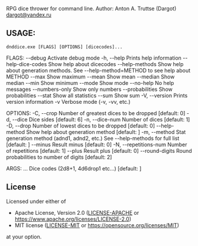 RPG dice thrower for command line. Author: Anton A. Truttse (Dargot) <dargot@yandex.ru>

## USAGE:
    dnddice.exe [FLAGS] [OPTIONS] [dicecodes]...

FLAGS:
        --debug              Activate debug mode
    -h, --help               Prints help information
        --help-dice-codes    Show help about dicecodes
        --help-methods       Show help about generation methods. See --help-method=METHOD to see help about METHOD
        --max                Show maximum
        --mean               Show mean
        --median             Show median
        --min                Show minimum
        --mode               Show mode
        --no-help            No help messages
        --numbers-only       Show only numbers
        --probabilities      Show probabilities
        --stat               Show all statistics
        --sum                Show sum
    -V, --version            Prints version information
    -v                       Verbose mode (-v, -vv, etc.)

OPTIONS:
    -C, --crop                           Number of greatest dices to be dropped [default: 0]
    -d, --dice                           Dice sides [default: 6]
    -n, --dice-num                       Number of dices [default: 1]
    -D, --drop                           Number of lowest dices to be dropped [default: 0]
        --help-method                    Show help about generation method [default: ]
    -m, --method                         Stat generation method (adnd1, adnd2, etc.) See --help-methods for full list
                                         [default: ]
        --minus                          Result minus [default: 0]
    -N, --repetitions-num                Number of repetitions [default: 1]
        --plus                           Result plus [default: 0]
        --round-digits                   Round probabilities to number of digits [default: 2]

ARGS:
    <dicecodes>...    Dice codes (2d8+1, 4d6drop1 etc...) [default: ]

## License

Licensed under either of

- Apache License, Version 2.0 ([LICENSE-APACHE](LICENSE-APACHE) or <https://www.apache.org/licenses/LICENSE-2.0>)
- MIT license ([LICENSE-MIT](LICENSE-MIT) or <https://opensource.org/licenses/MIT>)

at your option.
